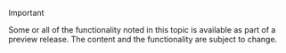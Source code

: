 > [!IMPORTANT]
> Some or all of the functionality noted in this topic is available as part of a preview release. The content and the functionality are subject to change.
